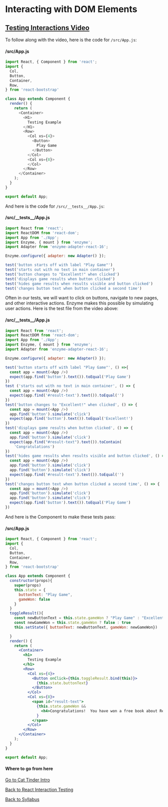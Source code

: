# Interacting with DOM Elements

## [Testing Interactions Video](https://player.vimeo.com/video/227512883)

To follow along with the video, here is the code for  ```/src/App.js```:

#### /src/App.js
```Javascript
import React, { Component } from 'react';
import {
  Col,
  Button,
  Container,
  Row,
} from 'react-bootstrap'

class App extends Component {
  render() {
    return (
      <Container>
        <H1>
          Testing Example
        </H1>
        <Row>
          <Col xs={4}>
            <Button>
              Play Game
            </Button>
          </Col>
          <Col xs={8}>
          </Col>
        </Row>
      </Container>
    );
  }
}

export default App;
```

And here is the code for ```/src/__tests__/App.js```:

#### /src/\_\_tests\_\_/App.js
```Javascript
import React from 'react';
import ReactDOM from 'react-dom';
import App from './App';
import Enzyme, { mount } from 'enzyme';
import Adapter from 'enzyme-adapter-react-16';

Enzyme.configure({ adapter: new Adapter() });

test('button starts off with label "Play Game"')
test('starts out with no text in main container')
test('button changes to "Excellent!" when clicked')
test('displays game results when button clicked')
test('hides game results when results visible and button clicked')
test('changes button text when button clicked a second time')
```

Often in our tests, we will want to click on buttons, navigate to new pages, and other interactive actions.  Enzyme makes this possible by simulating user actions.  Here is the test file from the video above:

#### /src/\_\_tests\_\_/App.js
```Javascript
import React from 'react';
import ReactDOM from 'react-dom';
import App from './App';
import Enzyme, { mount } from 'enzyme';
import Adapter from 'enzyme-adapter-react-16';

Enzyme.configure({ adapter: new Adapter() });

test('button starts off with label "Play Game"', () =>{
  const app = mount(<App />)
  expect(app.find('button').text()).toEqual('Play Game')
})
test ('starts out with no text in main container', () => {
  const app = mount(<App />)
  expect(app.find('#result-text').text()).toEqual('')
})
test('button changes to "Excellent!" when clicked', () => {
  const app = mount(<App />)
  app.find('button').simulate('click')
  expect(app.find('button').text()).toEqual('Excellent!')
})
test('displays game results when button clicked', () => {
  const app = mount(<App />)
  app.find('button').simulate('click')
  expect(app.find("#result-text").text()).toContain(
    'Congratulations')
})
test('hides game results when results visible and button clicked', () => {
  const app = mount(<App />)
  app.find('button').simulate('click')
  app.find('button').simulate('click')
  expect(app.find('#result-text').text()).toEqual('')
})
test('changes button text when button clicked a second time', () => {
  const app = mount(<App />)
  app.find('button').simulate('click')
  app.find('button').simulate('click')
  expect(app.find('button').text()).toEqual('Play Game')
})
```

And here is the Component to make these tests pass:

#### /src/App.js
```jsx
import React, { Component } from 'react';
import {
  Col,
  Button,
  Container,
  Row,
} from 'react-bootstrap'

class App extends Component {
  constructor(props){
    super(props)
    this.state = {
      buttonText: "Play Game",
      gameWon: false
    }
  }
  toggleResult(){
    const newButtonText = this.state.gameWon ? "Play Game" : "Excellent!"
    const newGameWon = this.state.gameWon ? false : true
    this.setState({ buttonText: newButtonText, gameWon: newGameWon})

  }
  render() {
    return (
      <Container>
        <h1>
          Testing Example
        </h1>
        <Row>
          <Col xs={4}>
            <Button onClick={this.toggleResult.bind(this)}>
              {this.state.buttonText}
            </Button>
          </Col>
          <Col xs={8}>
            <span id="result-text">
              {this.state.gameWon &&
                <h4>Congratulations!  You have won a free book about React!</h4>
              }
            </span>
          </Col>
        </Row>
      </Container>
    );
  }
}

export default App;
```

#### Where to go from here

[Go to Cat Tinder Intro](./05cat_tinder_intro.md)

[Back to React Interaction Testing](./01react_testing_jest_enzyme.md)

[Back to Syllabus](../../README.md)